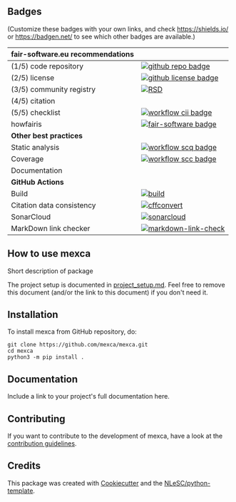## Badges

(Customize these badges with your own links, and check https://shields.io/ or https://badgen.net/ to see which other badges are available.)

| fair-software.eu recommendations | |
| :-- | :--  |
| (1/5) code repository              | [![github repo badge](https://img.shields.io/badge/github-repo-000.svg?logo=github&labelColor=gray&color=blue)](https://github.com/mexca/mexca) |
| (2/5) license                      | [![github license badge](https://img.shields.io/github/license/mexca/mexca)](https://github.com/mexca/mexca) |
| (3/5) community registry           | [![RSD](https://img.shields.io/badge/rsd-mexca-00a3e3.svg)](https://www.research-software.nl/software/mexca) |
| (4/5) citation                     | |
| (5/5) checklist                    | [![workflow cii badge](https://bestpractices.coreinfrastructure.org/projects/<replace-with-created-project-identifier>/badge)](https://bestpractices.coreinfrastructure.org/projects/<replace-with-created-project-identifier>) |
| howfairis                          | [![fair-software badge](https://img.shields.io/badge/fair--software.eu-%E2%97%8F%20%20%E2%97%8F%20%20%E2%97%8F%20%20%E2%97%8F%20%20%E2%97%8B-yellow)](https://fair-software.eu) |
| **Other best practices**           | &nbsp; |
| Static analysis                    | [![workflow scq badge](https://sonarcloud.io/api/project_badges/measure?project=mexca_mexca&metric=alert_status)](https://sonarcloud.io/dashboard?id=mexca_mexca) |
| Coverage                           | [![workflow scc badge](https://sonarcloud.io/api/project_badges/measure?project=mexca_mexca&metric=coverage)](https://sonarcloud.io/dashboard?id=mexca_mexca) |
| Documentation                      | |
| **GitHub Actions**                 | &nbsp; |
| Build                              | [![build](https://github.com/mexca/mexca/actions/workflows/build.yml/badge.svg)](https://github.com/mexca/mexca/actions/workflows/build.yml) |
| Citation data consistency               | [![cffconvert](https://github.com/mexca/mexca/actions/workflows/cffconvert.yml/badge.svg)](https://github.com/mexca/mexca/actions/workflows/cffconvert.yml) |
| SonarCloud                         | [![sonarcloud](https://github.com/mexca/mexca/actions/workflows/sonarcloud.yml/badge.svg)](https://github.com/mexca/mexca/actions/workflows/sonarcloud.yml) |
| MarkDown link checker              | [![markdown-link-check](https://github.com/mexca/mexca/actions/workflows/markdown-link-check.yml/badge.svg)](https://github.com/mexca/mexca/actions/workflows/markdown-link-check.yml) |

## How to use mexca

Short description of package

The project setup is documented in [project_setup.md](project_setup.md). Feel free to remove this document (and/or the link to this document) if you don't need it.

## Installation

To install mexca from GitHub repository, do:

```console
git clone https://github.com/mexca/mexca.git
cd mexca
python3 -m pip install .
```

## Documentation

Include a link to your project's full documentation here.

## Contributing

If you want to contribute to the development of mexca,
have a look at the [contribution guidelines](CONTRIBUTING.md).

## Credits

This package was created with [Cookiecutter](https://github.com/audreyr/cookiecutter) and the [NLeSC/python-template](https://github.com/NLeSC/python-template).
